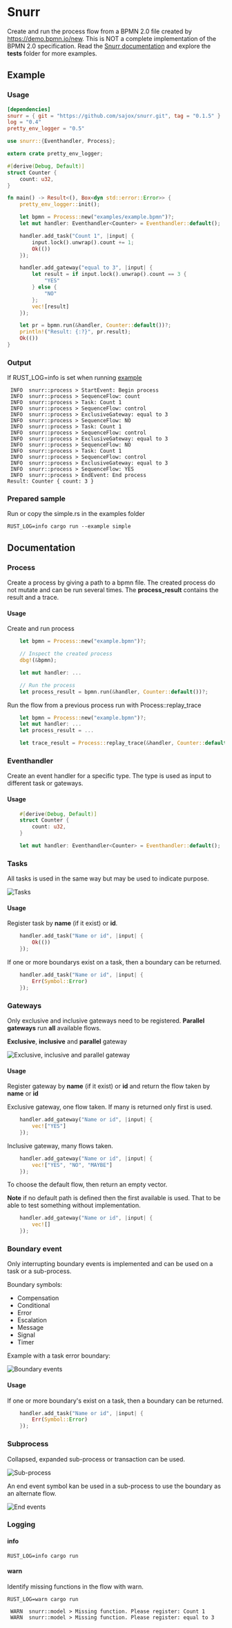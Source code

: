 # Snurr

Create and run the process flow from a BPMN 2.0 file created by https://demo.bpmn.io/new. This is NOT a complete implementation of the BPMN 2.0 specification. Read the [Snurr documentation](#documentation) and explore the **tests** folder for more examples.

## Example

### Usage

```toml
[dependencies]
snurr = { git = "https://github.com/sajox/snurr.git", tag = "0.1.5" }
log = "0.4"
pretty_env_logger = "0.5"
```


```rust
use snurr::{Eventhandler, Process};

extern crate pretty_env_logger;

#[derive(Debug, Default)]
struct Counter {
    count: u32,
}

fn main() -> Result<(), Box<dyn std::error::Error>> {
    pretty_env_logger::init();

    let bpmn = Process::new("examples/example.bpmn")?;
    let mut handler: Eventhandler<Counter> = Eventhandler::default();

    handler.add_task("Count 1", |input| {
        input.lock().unwrap().count += 1;
        Ok(())
    });

    handler.add_gateway("equal to 3", |input| {
        let result = if input.lock().unwrap().count == 3 {
            "YES"
        } else {
            "NO"
        };
        vec![result]
    });

    let pr = bpmn.run(&handler, Counter::default())?;
    println!("Result: {:?}", pr.result);
    Ok(())
}
```

### Output

If RUST_LOG=info is set when running [example](#usage)

```
 INFO  snurr::process > StartEvent: Begin process
 INFO  snurr::process > SequenceFlow: count
 INFO  snurr::process > Task: Count 1
 INFO  snurr::process > SequenceFlow: control
 INFO  snurr::process > ExclusiveGateway: equal to 3
 INFO  snurr::process > SequenceFlow: NO
 INFO  snurr::process > Task: Count 1
 INFO  snurr::process > SequenceFlow: control
 INFO  snurr::process > ExclusiveGateway: equal to 3
 INFO  snurr::process > SequenceFlow: NO
 INFO  snurr::process > Task: Count 1
 INFO  snurr::process > SequenceFlow: control
 INFO  snurr::process > ExclusiveGateway: equal to 3
 INFO  snurr::process > SequenceFlow: YES
 INFO  snurr::process > EndEvent: End process
Result: Counter { count: 3 }
```

### Prepared sample

Run or copy the simple.rs in the examples folder

```
RUST_LOG=info cargo run --example simple
```

## Documentation

### Process

Create a process by giving a path to a bpmn file. The created process do not mutate and can be run several times. The **process_result** contains the result and a trace.

#### Usage

Create and run process
```rust
    let bpmn = Process::new("example.bpmn")?;

    // Inspect the created process
    dbg!(&bpmn);

    let mut handler: ...

    // Run the process
    let process_result = bpmn.run(&handler, Counter::default())?;
```

Run the flow from a previous process run with Process::replay_trace

```rust
    let bpmn = Process::new("example.bpmn")?;
    let mut handler: ...
    let process_result = ...

    let trace_result = Process::replay_trace(&handler, Counter::default(), &process_result.trace);
```

### Eventhandler

Create an event handler for a specific type. The type is used as input to different task or gateways.

#### Usage

```rust
    #[derive(Debug, Default)]
    struct Counter {
        count: u32,
    }

    let mut handler: Eventhandler<Counter> = Eventhandler::default();
```

### Tasks

All tasks is used in the same way but may be used to indicate purpose.

![Tasks](/assets/images/tasks.png)

#### Usage

Register task by **name** (if it exist) or **id**. 

```rust
    handler.add_task("Name or id", |input| {
        Ok(())
    });
```

If one or more boundarys exist on a task, then a boundary can be returned.

```rust
    handler.add_task("Name or id", |input| {
        Err(Symbol::Error)
    });
```

### Gateways

Only exclusive and inclusive gateways need to be registered. **Parallel gateways** run **all** available flows.


**Exclusive**, **inclusive** and **parallel** gateway

![Exclusive, inclusive and parallel gateway](/assets/images/gateways.png)

#### Usage

Register gateway by **name** (if it exist) or **id** and return the flow taken by **name** or **id**

Exclusive gateway, one flow taken. If many is returned only first is used.

```rust
    handler.add_gateway("Name or id", |input| {
        vec!["YES"]
    });
```

Inclusive gateway, many flows taken.

```rust
    handler.add_gateway("Name or id", |input| {
        vec!["YES", "NO", "MAYBE"]
    });
```

To choose the default flow, then return an empty vector. 

**Note** if no default path is defined then the first available is used. That to be able to test something without implementation.

```rust
    handler.add_gateway("Name or id", |input| {
        vec![]
    });
```
 
### Boundary event

Only interrupting boundary events is implemented and can be used on a task or a sub-process.

Boundary symbols:
- Compensation
- Conditional
- Error
- Escalation
- Message
- Signal
- Timer

Example with a task error boundary:

![Boundary events](/assets/images/error-boundary.png)

#### Usage

If one or more boundary's exist on a task, then a boundary can be returned.


```rust
    handler.add_task("Name or id", |input| {
        Err(Symbol::Error)
    });
```

### Subprocess

Collapsed, expanded sub-process or transaction can be used.

![Sub-process](/assets/images/subprocess.png)

An end event symbol kan be used in a sub-process to use the boundary as an alternate flow.

![End events](/assets/images/end-event.png)

### Logging

#### info

```
RUST_LOG=info cargo run
```

#### warn

Identify missing functions in the flow with warn.

```
RUST_LOG=warn cargo run
```
```
 WARN  snurr::model > Missing function. Please register: Count 1
 WARN  snurr::model > Missing function. Please register: equal to 3
```
